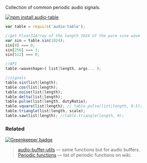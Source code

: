 Collection of common periodic audio signals.

[![npm install audio-table](https://nodei.co/npm/audio-table.png?mini=true)](https://npmjs.org/package/audio-table/)

```js
var table = require('audio-table');

//get Float32Array of the length 1024 of the pure sine wave
var sin = table.sin(1024);
sin[0] === 0;
sin[256] === 1;
sin[512] === 0;

//API
table.<waveshape>( list|length, args... );

//signals
table.sin(list|length);
table.cos(list|length);
table.noise(list|length);
table.delta(list|length);
table.pulse(list|length, dutyRatio);
table.square(list|length); // table.pulse(list|length, 0.5);
table.triangle(list|length, scale);
table.saw(list|length); //table.triangle(length, 0);
```

### Related

[![Greenkeeper badge](https://badges.greenkeeper.io/audiojs/audio-table.svg)](https://greenkeeper.io/)

> [audio-buffer-utils](https://npmjs.org/package/audio-buffer-utils) — same functions but for audio buffers.<br/>
> [Periodic functions](https://en.wikipedia.org/wiki/List_of_periodic_functions) — list of periodic functions on wiki.<br/>